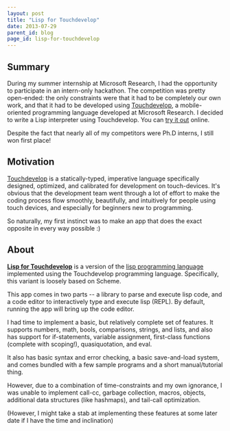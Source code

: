```yaml
---
layout: post
title: "Lisp for Touchdevelop"
date: 2013-07-29
parent_id: blog
page_id: lisp-for-touchdevelop
---
```


## Summary

During my summer internship at Microsoft Research, I had the opportunity to participate in an intern-only hackathon. The competition was pretty open-ended: the only constraints were that it had to be completely our own work, and that it had to be developed using [Touchdevelop][td], a mobile-oriented programming language developed at Microsoft Research. I decided to write a Lisp interpreter using Touchdevelop. You can [try it out][lft] online.

Despite the fact that nearly all of my competitors were Ph.D interns, I still won first place!

## Motivation

[Touchdevelop](http://touchdevelop.com) is a statically-typed, imperative language specifically designed, optimized, and calibrated for development on touch-devices. It's obvious that the development team went through a lot of effort to make the coding process flow smoothly, beautifully, and intuitively for people using touch devices, and especially for beginners new to programming.

So naturally, my first instinct was to make an app that does the exact opposite in every way possible :)

## About

[**Lisp for Touchdevelop**][lft] is a version of the [lisp programming language][lisp] implemented using the Touchdevelop programming language. Specifically, this variant is loosely based on Scheme.

This app comes in two parts -- a library to parse and execute lisp code, and a code editor to interactively type and execute lisp (REPL). By default, running the app will bring up the code editor.

I had time to implement a basic, but relatively complete set of features. It supports numbers, math, bools, comparisons, strings, and lists, and also has support for if-statements, variable assignment, first-class functions (complete with scoping!), quasiquotation, and eval.

It also has basic syntax and error checking, a basic save-and-load system, and comes bundled with a few sample programs and a short manual/tutorial thing.

However, due to a combination of time-constraints and my own ignorance, I was unable to implement call-cc, garbage collection, macros, objects, additional data structures (like hashmaps), and tail-call optimization.

(However, I might take a stab at implementing these features at some later date if I have the time and inclination)


  [td]: http://touchdevelop.com
  [lft]: http://touchdevelop.com/users/michael0x2a/lispfortouchdevelop
  [lisp]: https://en.wikipedia.org/wiki/Lisp_%28programming_language%29